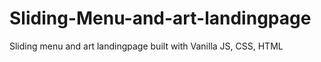 # Sliding-Menu-and-art-landingpage
Sliding menu and art landingpage built with Vanilla JS, CSS, HTML
